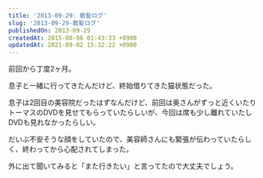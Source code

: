 ```yaml
---
title: '2013-09-29: 散髪ログ'
slug: '2013-09-29-散髪ログ'
publishedOn: 2013-09-29
createdAt: 2015-08-06 01:43:33 +0900
updatedAt: 2021-09-02 15:32:22 +0900
---
```

前回から丁度2ヶ月。

息子と一緒に行ってきたんだけど、終始借りてきた猫状態だった。

息子は2回目の美容院だったはずなんだけど、前回は奥さんがずっと近くいたりトーマスのDVDを見せてもらっていたらしいが、今回は席も少し離れていたしDVDも見れなかったらしい。

だいぶ不安そうな顔をしていたので、美容師さんにも緊張が伝わっていたらしく、終わってから心配されてしまった。

外に出て聞いてみると「また行きたい」と言ってたので大丈夫でしょう。
